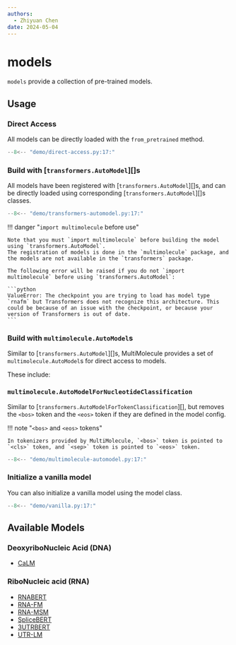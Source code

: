 ```yaml
---
authors:
  - Zhiyuan Chen
date: 2024-05-04
---
```


# models

`models` provide a collection of pre-trained models.

## Usage

### Direct Access

All models can be directly loaded with the `from_pretrained` method.

```python
--8<-- "demo/direct-access.py:17:"
```

### Build with [`transformers.AutoModel`][]s

All models have been registered with [`transformers.AutoModel`][]s, and can be directly loaded using corresponding [`transformers.AutoModel`][]s classes.

```python
--8<-- "demo/transformers-automodel.py:17:"
```

!!! danger "`import multimolecule` before use"

    Note that you must `import multimolecule` before building the model using `transformers.AutoModel`.
    The registration of models is done in the `multimolecule` package, and the models are not available in the `transformers` package.

    The following error will be raised if you do not `import multimolecule` before using `transformers.AutoModel`:

    ```python
    ValueError: The checkpoint you are trying to load has model type `rnafm` but Transformers does not recognize this architecture. This could be because of an issue with the checkpoint, or because your version of Transformers is out of date.
    ```

### Build with `multimolecule.AutoModel`s

Similar to [`transformers.AutoModel`][]s, MultiMolecule provides a set of `multimolecule.AutoModel`s for direct access to models.

These include:

### `multimolecule.AutoModelForNucleotideClassification`

Similar to [`transformers.AutoModelForTokenClassification`][], but removes the `<bos>` token and the `<eos>` token if they are defined in the model config.

!!! note "`<bos>` and `<eos>` tokens"

    In tokenizers provided by MultiMolecule, `<bos>` token is pointed to `<cls>` token, and `<sep>` token is pointed to `<eos>` token.

```python
--8<-- "demo/multimolecule-automodel.py:17:"
```

### Initialize a vanilla model

You can also initialize a vanilla model using the model class.

```python
--8<-- "demo/vanilla.py:17:"
```

## Available Models

### DeoxyriboNucleic Acid (DNA)

- [CaLM](models/calm.md)

### RiboNucleic acid (RNA)

- [RNABERT](models/rnabert.md)
- [RNA-FM](models/rnafm.md)
- [RNA-MSM](models/rnamsm.md)
- [SpliceBERT](models/splicebert.md)
- [3UTRBERT](models/utrbert.md)
- [UTR-LM](models/utrlm.md)
